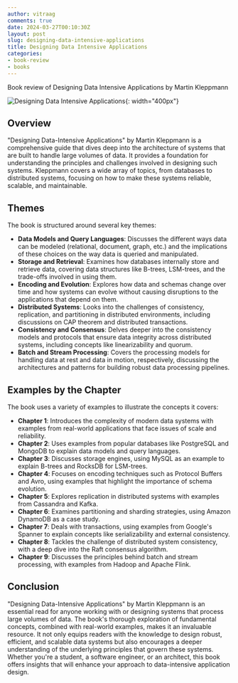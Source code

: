 ```yaml
---
author: vitraag
comments: true
date: 2024-03-27T00:10:30Z 
layout: post
slug: designing-data-intensive-applications
title: Designing Data Intensive Applications
categories:
- book-review
- books
---
```

Book review of Designing Data Intensive Applications by Martin Kleppmann

![Designing Data Intensive Applications]({{site.url}}{{site.baseurl}}/assets/images/books/designing-data-intensive-applications.jpg){: width="400px"}

## Overview

"Designing Data-Intensive Applications" by Martin Kleppmann is a comprehensive guide that dives deep into the architecture of systems that are built to handle large volumes of data. It provides a foundation for understanding the principles and challenges involved in designing such systems. Kleppmann covers a wide array of topics, from databases to distributed systems, focusing on how to make these systems reliable, scalable, and maintainable.

## Themes

The book is structured around several key themes:

- **Data Models and Query Languages**: Discusses the different ways data can be modeled (relational, document, graph, etc.) and the implications of these choices on the way data is queried and manipulated.
- **Storage and Retrieval**: Examines how databases internally store and retrieve data, covering data structures like B-trees, LSM-trees, and the trade-offs involved in using them.
- **Encoding and Evolution**: Explores how data and schemas change over time and how systems can evolve without causing disruptions to the applications that depend on them.
- **Distributed Systems**: Looks into the challenges of consistency, replication, and partitioning in distributed environments, including discussions on CAP theorem and distributed transactions.
- **Consistency and Consensus**: Delves deeper into the consistency models and protocols that ensure data integrity across distributed systems, including concepts like linearizability and quorum.
- **Batch and Stream Processing**: Covers the processing models for handling data at rest and data in motion, respectively, discussing the architectures and patterns for building robust data processing pipelines.

## Examples by the Chapter

The book uses a variety of examples to illustrate the concepts it covers:

- **Chapter 1**: Introduces the complexity of modern data systems with examples from real-world applications that face issues of scale and reliability.
- **Chapter 2**: Uses examples from popular databases like PostgreSQL and MongoDB to explain data models and query languages.
- **Chapter 3**: Discusses storage engines, using MySQL as an example to explain B-trees and RocksDB for LSM-trees.
- **Chapter 4**: Focuses on encoding techniques such as Protocol Buffers and Avro, using examples that highlight the importance of schema evolution.
- **Chapter 5**: Explores replication in distributed systems with examples from Cassandra and Kafka.
- **Chapter 6**: Examines partitioning and sharding strategies, using Amazon DynamoDB as a case study.
- **Chapter 7**: Deals with transactions, using examples from Google's Spanner to explain concepts like serializability and external consistency.
- **Chapter 8**: Tackles the challenge of distributed system consistency, with a deep dive into the Raft consensus algorithm.
- **Chapter 9**: Discusses the principles behind batch and stream processing, with examples from Hadoop and Apache Flink.

## Conclusion

"Designing Data-Intensive Applications" by Martin Kleppmann is an essential read for anyone working with or designing systems that process large volumes of data. The book's thorough exploration of fundamental concepts, combined with real-world examples, makes it an invaluable resource. It not only equips readers with the knowledge to design robust, efficient, and scalable data systems but also encourages a deeper understanding of the underlying principles that govern these systems. Whether you're a student, a software engineer, or an architect, this book offers insights that will enhance your approach to data-intensive application design.


